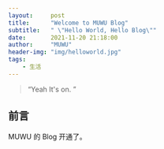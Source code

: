```yaml
---
layout:     post
title:      "Welcome to MUWU Blog"
subtitle:   " \"Hello World, Hello Blog\""
date:       2021-11-20 21:18:00
author:     "MUWU"
header-img: "img/helloworld.jpg"
tags:
    - 生活
---
```


> “Yeah It's on. ”


## 前言

MUWU 的 Blog 开通了。
